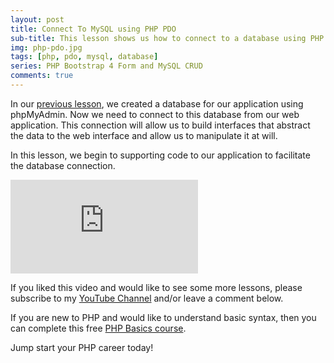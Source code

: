 ```yaml
---
layout: post
title: Connect To MySQL using PHP PDO
sub-title: This lesson shows us how to connect to a database using PHP Data Objects (PDO). 
img: php-pdo.jpg
tags: [php, pdo, mysql, database]
series: PHP Bootstrap 4 Form and MySQL CRUD
comments: true
---
```


In our [previous lesson](https://trevoirwilliams.github.io/2019-11-04-phpMyAdmin-design/), we created a database for our application using phpMyAdmin. Now we need to connect to this database from our web application. This connection will allow us to build interfaces that abstract the data to the web interface and allow us to manipulate it at will.

In this lesson, we begin to supporting code to our application to facilitate the database connection.    

<div class="well embed-container">
    <iframe  src="https://www.youtube.com/embed/EfuBSwpLNGo" frameborder="0" allow="accelerometer; autoplay; encrypted-media; gyroscope; picture-in-picture" allowfullscreen></iframe>
</div>

If you liked this video and would like to see some more lessons, please subscribe to my [YouTube Channel](http://bit.ly/2JlTIs4) and/or leave a comment below.


If you are new to PHP and would like to understand basic syntax, then you can complete this free [PHP Basics course](http://bit.ly/2nEh7NT). 

Jump start your PHP career today! 
